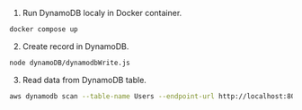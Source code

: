 
1. Run DynamoDB localy in Docker container.
```bash
docker compose up
```

2. Create record in DynamoDB.
```bash
node dynamoDB/dynamodbWrite.js
```

3. Read data from DynamoDB table.
```bash
aws dynamodb scan --table-name Users --endpoint-url http://localhost:8000
```
